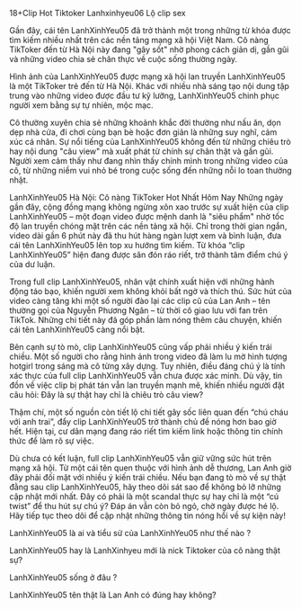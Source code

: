 18+Clip Hot Tiktoker Lanhxinhyeu06 Lộ clip sex

Gần đây, cái tên LanhXinhYeu05 đã trở thành một trong những từ khóa được tìm kiếm nhiều nhất trên các nền tảng mạng xã hội Việt Nam. Cô nàng TikToker đến từ Hà Nội này đang "gây sốt" nhờ phong cách giản dị, gần gũi và những video chia sẻ chân thực về cuộc sống thường ngày.

Hình ảnh của LanhXinhYeu05 được mạng xã hội lan truyền
LanhXinhYeu05 là một TikToker trẻ đến từ Hà Nội. Khác với nhiều nhà sáng tạo nội dung tập trung vào những video được đầu tư kỹ lưỡng, LanhXinhYeu05 chinh phục người xem bằng sự tự nhiên, mộc mạc.


Cô thường xuyên chia sẻ những khoảnh khắc đời thường như nấu ăn, dọn dẹp nhà cửa, đi chơi cùng bạn bè hoặc đơn giản là những suy nghĩ, cảm xúc cá nhân. Sự nổi tiếng của LanhXinhYeu05 không đến từ những chiêu trò hay nội dung "câu view" mà xuất phát từ chính sự chân thật và gần gũi. Người xem cảm thấy như đang nhìn thấy chính mình trong những video của cô, từ những niềm vui nhỏ bé trong cuộc sống đến những nỗi lo toan thường nhật.


LanhXinhYeu05 Hà Nội: Cô nàng TikToker Hot Nhất Hôm Nay
Những ngày gần đây, cộng đồng mạng không ngừng xôn xao trước sự xuất hiện của clip LanhXinhYeu05 – một đoạn video được mệnh danh là "siêu phẩm" nhờ tốc độ lan truyền chóng mặt trên các nền tảng xã hội. Chỉ trong thời gian ngắn, video dài gần 6 phút này đã thu hút hàng ngàn lượt xem và bình luận, đưa cái tên LanhXinhYeu05 lên top xu hướng tìm kiếm. Từ khóa “clip LanhXinhYeu05” hiện đang được săn đón ráo riết, trở thành tâm điểm chú ý của dư luận.

Trong full clip LanhXinhYeu05, nhân vật chính xuất hiện với những hành động táo bạo, khiến người xem không khỏi bất ngờ và thích thú. Sức hút của video càng tăng khi một số người đào lại các clip cũ của Lan Anh – tên thường gọi của Nguyễn Phương Ngân – từ thời cô giao lưu với fan trên TikTok. Những chi tiết này đã góp phần làm nóng thêm câu chuyện, khiến cái tên LanhXinhYeu05 càng nổi bật.


Bên cạnh sự tò mò, clip LanhXinhYeu05 cũng vấp phải nhiều ý kiến trái chiều. Một số người cho rằng hình ảnh trong video đã làm lu mờ hình tượng hotgirl trong sáng mà cô từng xây dựng. Tuy nhiên, điều đáng chú ý là tính xác thực của full clip LanhXinhYeu05 vẫn chưa được xác minh. Dù vậy, tin đồn về việc clip bị phát tán vẫn lan truyền mạnh mẽ, khiến nhiều người đặt câu hỏi: Đây là sự thật hay chỉ là chiêu trò câu view?

Thậm chí, một số nguồn còn tiết lộ chi tiết gây sốc liên quan đến “chú cháu với anh trai”, đẩy clip LanhXinhYeu05 trở thành chủ đề nóng hơn bao giờ hết. Hiện tại, cư dân mạng đang ráo riết tìm kiếm link hoặc thông tin chính thức để làm rõ sự việc.

Dù chưa có kết luận, full clip LanhXinhYeu05 vẫn giữ vững sức hút trên mạng xã hội. Từ một cái tên quen thuộc với hình ảnh dễ thương, Lan Anh giờ đây phải đối mặt với nhiều ý kiến trái chiều. Nếu bạn đang tò mò về sự thật đằng sau clip LanhXinhYeu05, hãy theo dõi sát sao để không bỏ lỡ những cập nhật mới nhất. Đây có phải là một scandal thực sự hay chỉ là một “cú twist” để thu hút sự chú ý? Đáp án vẫn còn bỏ ngỏ, chờ ngày được hé lộ. Hãy tiếp tục theo dõi để cập nhật những thông tin nóng hổi về sự kiện này!

LanhXinhYeu05 là ai và tiểu sử của LanhXinhYeu05 như thế nào ? 

LanhXinhYeu05 hay là LanhXinhyeu mới là nick Tiktoker của cô nàng thật sự?

LanhXinhYeu05 sống ở đâu ?

LanhXinhYeu05 tên thật là Lan Anh có đúng hay không?
